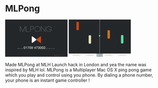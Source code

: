 MLPong
======

<img src="https://raw.githubusercontent.com/IpaliboWhyte/MLPong-Hack/master/Screenshots/Home.png" height="40%" width="40%" />
<img src="https://raw.githubusercontent.com/IpaliboWhyte/MLPong-Hack/master/Screenshots/Mainplay.png" height="40%" width="40%" />

Made MLPong at MLH Launch hack in London and yea the name was inspired by MLH lol. MLPong is a Multiplayer Mac OS X ping pong game which you play and control using you phone. By dialing a phone number, your phone is an instant game controller !

